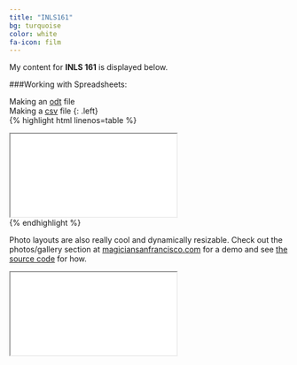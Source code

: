 ```yaml
---
title: "INLS161"
bg: turquoise
color: white
fa-icon: film
---
```


My content for **INLS 161** is displayed below. 

###Working with Spreadsheets:

Making an [odt]() file
<br>
Making a [csv]() file
{: .left}
<br>
{% highlight html linenos=table %}
<div class="icontain">
  <iframe src="//www.youtube.com/embed/8yis7GzlXNM" allowfullscreen></iframe>
</div>
{% endhighlight %}

Photo layouts are also really cool and dynamically resizable. Check out the photos/gallery section at [magiciansanfrancisco.com](http://magiciansanfrancisco.com) for a demo and see [the source code](https://github.com/strongrobert/MagicianSanFrancisco) for how.

<div class="icontain"><iframe src="//www.youtube.com/embed/8yis7GzlXNM" allowfullscreen></iframe></div>
